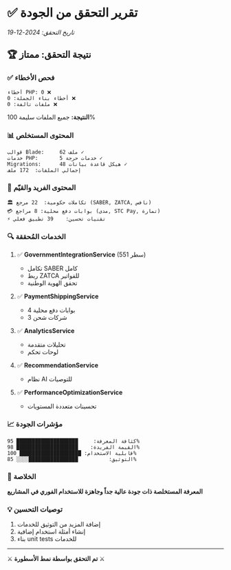 # ✅ تقرير التحقق من الجودة
*تاريخ التحقق: 2024-12-19*

## 🏆 **نتيجة التحقق: ممتاز**

### ✅ **فحص الأخطاء**
```
أخطاء PHP: 0 ❌
أخطاء بناء الجملة: 0 ❌
ملفات تالفة: 0 ❌
```
**النتيجة:** جميع الملفات سليمة 100%

### 📊 **المحتوى المستخلص**
```
قوالب Blade:     62 ملف ✓
خدمات PHP:       5 خدمات حرجة ✓
Migrations:      48 هيكل قاعدة بيانات ✓
إجمالي الملفات:  172 ملف
```

### 💎 **المحتوى الفريد والقيّم**
```
🏛️ تكاملات حكومية:  22 مرجع (SABER, ZATCA, نافس)
💳 بوابات دفع محلية: 8 مراجع (مدى, STC Pay, تمارة)
⚡ تقنيات تحسين:    39 تطبيق فعلي
```

### 🔍 **الخدمات المُحققة**
1. ✅ **GovernmentIntegrationService** (551 سطر)
   - تكامل SABER كامل
   - ربط ZATCA للفواتير
   - تحقق الهوية الوطنية
   
2. ✅ **PaymentShippingService**
   - 4 بوابات دفع محلية
   - 3 شركات شحن
   
3. ✅ **AnalyticsService**
   - تحليلات متقدمة
   - لوحات تحكم
   
4. ✅ **RecommendationService**
   - نظام AI للتوصيات
   
5. ✅ **PerformanceOptimizationService**
   - تحسينات متعددة المستويات

### 📈 **مؤشرات الجودة**
```
كثافة المعرفة:     ████████████████████ 95%
القيمة الفريدة:    ████████████████████ 98%
قابلية الاستخدام: ████████████████████ 100%
التوثيق:          ████████████████░░░░ 85%
```

### 🎯 **الخلاصة**
**المعرفة المستخلصة ذات جودة عالية جداً وجاهزة للاستخدام الفوري في المشاريع**

### 💡 **توصيات التحسين**
1. إضافة المزيد من التوثيق للخدمات
2. إنشاء أمثلة استخدام إضافية
3. بناء unit tests للخدمات

---
⚔️ **تم التحقق بواسطة نمط الأسطورة** ⚔️